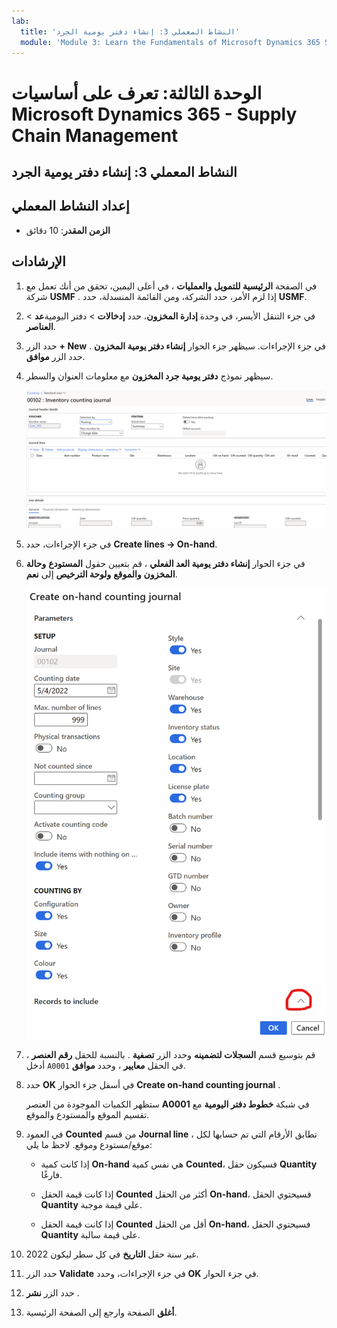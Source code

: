```yaml
---
lab:
  title: 'النشاط المعملي 3: إنشاء دفتر يومية الجرد'
  module: 'Module 3: Learn the Fundamentals of Microsoft Dynamics 365 Supply Chain Management'
---
```


# الوحدة الثالثة: تعرف على أساسيات Microsoft Dynamics 365 - Supply Chain Management

## النشاط المعملي 3: إنشاء دفتر يومية الجرد

## إعداد النشاط المعملي

   - **الزمن المقدر**: 10 دقائق

## الإرشادات

1.  في الصفحة **الرئيسية للتمويل والعمليات** ، في أعلى اليمين، تحقق من أنك تعمل مع شركة **USMF** . إذا لزم الأمر، حدد الشركة، ومن القائمة المنسدلة، حدد **USMF**. 

2.  في جزء التنقل الأيسر، في وحدة **إدارة المخزون**، حدد **إدخالات** >  دفتر اليومية**عد** >  **العناصر**. 

3.  حدد الزر **+ New** في جزء الإجراءات. سيظهر جزء الحوار **إنشاء دفتر يومية المخزون** . حدد الزر **موافق**. 

4.  سيظهر نموذج **دفتر يومية جرد المخزون** مع معلومات العنوان والسطر. 

    ![لقطة شاشة لنموذج دفتر يومية جرد المخزون مع تعبئة معلومات العنوان والتفاصيل.](./media/lp-scm-m-002-warehouse-inventory-mgmt-06.png)

5.  في جزء الإجراءات، حدد **Create lines -&gt; On-hand**. 

6.  في جزء الحوار **إنشاء دفتر يومية العد الفعلي** ، قم بتعيين حقول **المستودع** **وحالة المخزون** **والموقع** **ولوحة الترخيص** إلى **نعم**. 

    ![لقطة شاشة لجزء مربع الحوار Create on-hand counting journal مع تعيين الحقول كما هو موضح.](./media/lp-scm-m-002-warehouse-inventory-mgmt-07.png)

7.  قم بتوسيع قسم **السجلات لتضمينه** وحدد الزر **تصفية** . بالنسبة للحقل **رقم العنصر** ، أدخل `A0001` في الحقل **معايير** ، وحدد **موافق**. 

8.  حدد **OK** في أسفل جزء الحوار **Create on-hand counting journal** . 

    ستظهر الكميات الموجودة من العنصر **A0001** في شبكة **خطوط دفتر اليومية** مع تقسيم الموقع والمستودع والموقع. 

9.  في العمود **Counted** من قسم **Journal line** ، تطابق الأرقام التي تم حسابها لكل موقع/مستودع وموقع. لاحظ ما يلي: 

    - إذا كانت كمية **On-hand** هي نفس كمية **Counted**، فسيكون حقل **Quantity** فارغًا. 

    - إذا كانت قيمة الحقل **Counted** أكثر من الحقل **On-hand**، فسيحتوي الحقل **Quantity** على قيمة موجبة. 

    - إذا كانت قيمة الحقل **Counted** أقل من الحقل **On-hand**، فسيحتوي الحقل **Quantity** على قيمة سالبة. 

10. غير سنة حقل **التاريخ** في كل سطر ليكون 2022. 

11. حدد الزر **Validate** في جزء الإجراءات، وحدد **OK** في جزء الحوار. 

12. حدد الزر **نشر** . 

13. **أغلق** الصفحة وارجع إلى الصفحة الرئيسية. 

